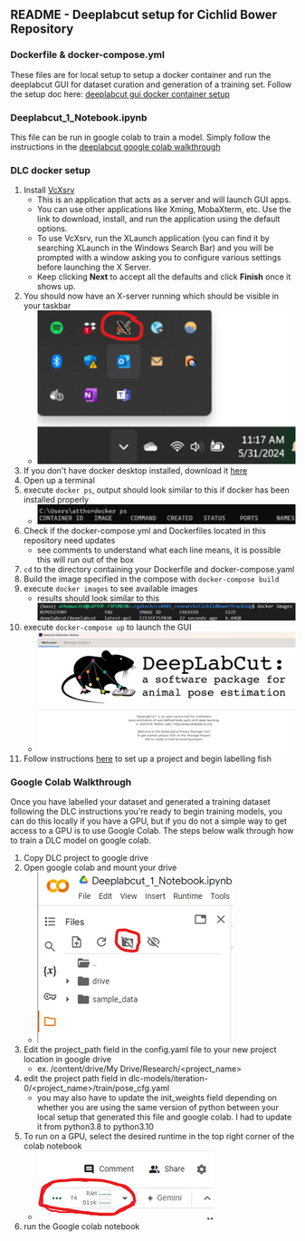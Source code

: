 ## README - Deeplabcut setup for Cichlid Bower Repository

### Dockerfile & docker-compose.yml
These files  are for local setup to setup a docker container 
and run the deeplabcut GUI for dataset curation and generation of a training set.
Follow the setup doc here: [deeplabcut gui docker container setup](#dlc-docker-setup)

### Deeplabcut_1_Notebook.ipynb
This file can be run in google colab to train a model. Simply follow the instructions
in the [deeplabcut google colab walkthrough](#google-colab-walkthrough)
 

### DLC docker setup
1. Install [VcXsrv](https://sourceforge.net/projects/vcxsrv/)
    - This is an application that acts as a server and will launch GUI apps.
	- You can use other applications like Xming, MobaXterm, etc. 
	Use the link to download, install, and run the application using the default options.
	- To use VcXsrv, run the XLaunch application (you can find it by searching XLaunch
	in the Windows Search Bar) and you will be prompted with a window asking you 
	to configure various settings before launching the X Server.
	- Keep clicking **Next** to accept all the defaults and click **Finish** once it shows up.
2. You should now have an X-server running which should be visible in your taskbar 
    - ![My taskbar in Windows](walkthrough_images/XMING_taskbar.png)
3. If you don't have docker desktop installed, download it [here]( https://www.docker.com/products/docker-desktop/)
4. Open up a terminal
5. execute `docker ps`, output should look similar to this if docker has been installed properly
	- ![docker ps results](walkthrough_images/docker-ps.png)
6. Check if the docker-compose.yml and Dockerfiles located in this repository need updates
    - see comments to understand what each line means, it is possible this will run out of the box
7.  `cd` to the directory containing your Dockerfile and docker-compose.yaml
8. Build the image specified in the compose with `docker-compose build`
9. execute `docker images` to see available images
	- results should look similar to this ![my images](walkthrough_images/docker-images.png)
10. execute `docker-compose up` to launch the GUI
	- ![DLC GUI](walkthrough_images/DLC_GUI.png)
11. Follow instructions [here](https://deeplabcut.github.io/DeepLabCut/docs/maDLC_UserGuide.html) 
    to set up a project and begin labelling fish
 
### Google Colab Walkthrough
Once you have labelled your dataset and generated a training dataset following the DLC 
instructions you're ready to begin training models, you can do this locally if you have
a GPU, but if you do not a simple way to get access to a GPU is to use Google Colab. 
The steps below walk through how to train a DLC model on google colab.
 
1. Copy DLC project to google drive
2. Open google colab and mount your drive
	- ![mount drive](walkthrough_images/Mount_Drive.png)
3. Edit the project_path field in the config.yaml file to your new project location 
   in google drive
	- ex. /content/drive/My Drive/Research/<project_name>
4. edit the project path field in dlc-models/iteration-0/<project_name>/train/pose_cfg.yaml
	- you may also have to update the init_weights field depending on whether you are
	using the same version of python between your local setup that generated this file
	and google colab. I had to update it from python3.8 to python3.10
5. To run on a GPU, select the desired runtime in the top right corner of the colab notebook
	- ![select runtime](walkthrough_images/colab_runtime.png)
6. run the Google colab notebook 


